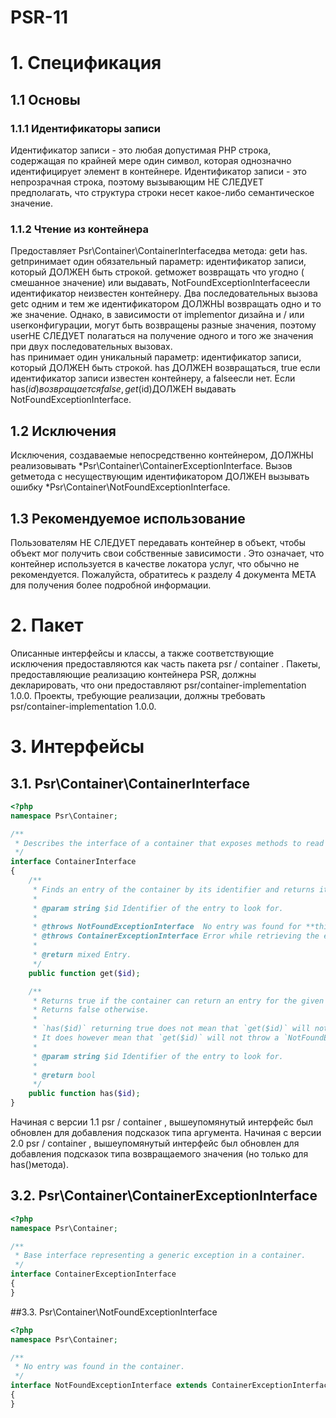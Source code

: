 # PSR-11

# 1. Спецификация
## 1.1 Основы
### 1.1.1 Идентификаторы записи

Идентификатор записи - это любая допустимая PHP строка, содержащая по крайней мере один символ, которая однозначно идентифицирует элемент в контейнере. 
Идентификатор записи - это непрозрачная строка, поэтому вызывающим НЕ СЛЕДУЕТ предполагать, что структура строки несет какое-либо семантическое значение.

### 1.1.2 Чтение из контейнера

Предоставляет Psr\Container\ContainerInterfaceдва метода: getи has.
getпринимает один обязательный параметр: идентификатор записи, который ДОЛЖЕН быть строкой. 
getможет возвращать что угодно ( смешанное значение) или выдавать, NotFoundExceptionInterfaceесли идентификатор неизвестен контейнеру. 
Два последовательных вызова getс одним и тем же идентификатором ДОЛЖНЫ возвращать одно и то же значение. Однако, в зависимости от implementor дизайна и / или userконфигурации, 
могут быть возвращены разные значения, поэтому userНЕ СЛЕДУЕТ полагаться на получение одного и того же значения при двух последовательных вызовах.	
has принимает один уникальный параметр: идентификатор записи, который ДОЛЖЕН быть строкой. has ДОЛЖЕН возвращаться, true если идентификатор записи известен контейнеру, 
а falseесли нет. Если has($id)возвращается false, get($id)ДОЛЖЕН выдавать NotFoundExceptionInterface.

## 1.2 Исключения

Исключения, создаваемые непосредственно контейнером, ДОЛЖНЫ реализовывать *Psr\Container\ContainerExceptionInterface.
Вызов getметода с несуществующим идентификатором ДОЛЖЕН вызывать ошибку *Psr\Container\NotFoundExceptionInterface.

## 1.3 Рекомендуемое использование

Пользователям НЕ СЛЕДУЕТ передавать контейнер в объект, чтобы объект мог получить свои собственные зависимости . 
Это означает, что контейнер используется в качестве локатора услуг, что обычно не рекомендуется.
Пожалуйста, обратитесь к разделу 4 документа META для получения более подробной информации.

# 2. Пакет

Описанные интерфейсы и классы, а также соответствующие исключения предоставляются как часть пакета psr / container .
Пакеты, предоставляющие реализацию контейнера PSR, должны декларировать, что они предоставляют psr/container-implementation 1.0.0.
Проекты, требующие реализации, должны требовать psr/container-implementation 1.0.0.

# 3. Интерфейсы

## 3.1. Psr\Container\ContainerInterface

``` PHP
<?php
namespace Psr\Container;

/**
 * Describes the interface of a container that exposes methods to read its entries.
 */
interface ContainerInterface
{
    /**
     * Finds an entry of the container by its identifier and returns it.
     *
     * @param string $id Identifier of the entry to look for.
     *
     * @throws NotFoundExceptionInterface  No entry was found for **this** identifier.
     * @throws ContainerExceptionInterface Error while retrieving the entry.
     *
     * @return mixed Entry.
     */
    public function get($id);

    /**
     * Returns true if the container can return an entry for the given identifier.
     * Returns false otherwise.
     *
     * `has($id)` returning true does not mean that `get($id)` will not throw an exception.
     * It does however mean that `get($id)` will not throw a `NotFoundExceptionInterface`.
     *
     * @param string $id Identifier of the entry to look for.
     *
     * @return bool
     */
    public function has($id);
}
```


Начиная с версии 1.1 psr / container , вышеупомянутый интерфейс был обновлен для добавления подсказок типа аргумента.
Начиная с версии 2.0 psr / container , вышеупомянутый интерфейс был обновлен для добавления подсказок типа возвращаемого значения (но только для has()метода).


## 3.2. Psr\Container\ContainerExceptionInterface

``` PHP
<?php
namespace Psr\Container;

/**
 * Base interface representing a generic exception in a container.
 */
interface ContainerExceptionInterface
{
}
```

##3.3. Psr\Container\NotFoundExceptionInterface

``` PHP
<?php
namespace Psr\Container;

/**
 * No entry was found in the container.
 */
interface NotFoundExceptionInterface extends ContainerExceptionInterface
{
}
```
